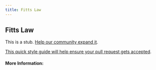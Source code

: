 ```yaml
---
title: Fitts Law
---
```


## Fitts Law

This is a stub. [Help our community expand it](https://github.com/freecodecamp/guides/tree/master/src/pages/articles/user-experience-design/fitts-law/index.md).

[This quick style guide will help ensure your pull request gets accepted](https://github.com/freeCodeCamp/guides/blob/master/README.md).

<!-- The article goes here, in GitHub-flavored Markdown. Feel free to add YouTube videos, images, and CodePen/JSBin embeds  -->

#### More Information:
<!-- Please add any articles you think might be helpful to read before writing the article -->


